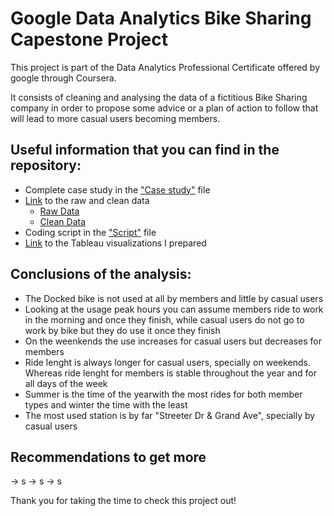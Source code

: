 # Google Data Analytics Bike Sharing Capestone Project

This project is part of the Data Analytics Professional Certificate offered by google through Coursera.

It consists of cleaning and analysing the data of a fictitious Bike Sharing company in order to propose some advice or a plan of action to follow that will lead to more casual users becoming members. 

## Useful information that you can find in the repository:

  - Complete case study in the ["Case study"](https://github.com/JavierRodriguezRoldan/Google-Bike-Sharing-Project/blob/main/Case%20Study.docx) file
  - [Link](https://github.com/JavierRodriguezRoldan/Google-Bike-Sharing-Project/blob/main/Raw%20and%20clean%20data%20links.txt) to the raw and clean data  
      - [Raw Data](https://1drv.ms/u/s!Avxa0UVAVksUoxbPLKREOso_ZuJq?e=auT035)
      - [Clean Data](https://1drv.ms/u/s!Avxa0UVAVksUoxbPLKREOso_ZuJq?e=kfIDTM)
  - Coding script in the ["Script"](https://github.com/JavierRodriguezRoldan/Google-Bike-Sharing-Project/blob/main/Script.R) file
  - [Link](https://public.tableau.com/app/profile/javier.rodr.guez4328/viz/GoogleBikeSharingProject/Hourdayandmonth) to the Tableau visualizations I prepared
  
## Conclusions of the analysis:

  - The Docked bike is not used at all by members and little by casual users
  - Looking at the usage peak hours you can assume members ride to work in the morning and once they finish, while casual users do not go to work by bike but they do use it once they finish
  - On the weenkends the use increases for casual users but decreases for members
  - Ride lenght is always longer for casual users, specially on weekends. Whereas ride lenght for members is stable throughout the year and for all days of the week
  - Summer is the time of the yearwith the most rides for both member types and winter the time with the least  
  - The most used station is by far "Streeter Dr & Grand Ave", specially by casual users
  
## Recommendations to get more

  -> s
  -> s
  -> s

Thank you for taking the time to check this project out!
